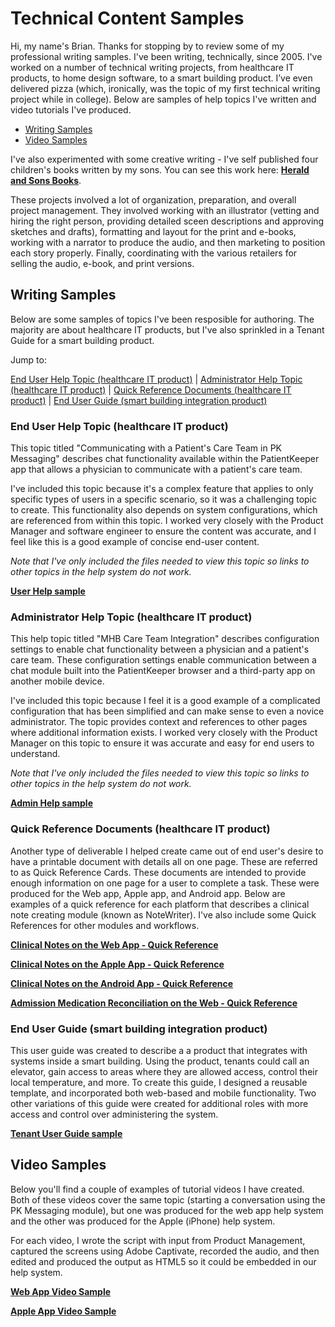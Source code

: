 # Technical Content Samples
Hi, my name's Brian. Thanks for stopping by to review some of my professional writing samples. I've been writing, technically, since 2005. I've worked on a number of technical writing projects, from healthcare IT products, to home design software, to a smart building product. I’ve even delivered pizza (which, ironically, was the topic of my first technical writing project while in college). Below are samples of help topics I've written and video tutorials I've produced. 

- [Writing Samples](#writing-samples)
- [Video Samples](#video-samples)


I've also experimented with some creative writing - I've self published four children's books written by my sons. You can see this work here: **[Herald and Sons Books](http://www.heraldandsons.com)**.

These projects involved a lot of organization, preparation, and overall project management. They involved working with an illustrator (vetting and hiring the right person, providing detailed sceen descriptions and approving sketches and drafts), formatting and layout for the print and e-books, working with a narrator to produce the audio, and then marketing to position each story properly. Finally, coordinating with the various retailers for selling the audio, e-book, and print versions. 


## Writing Samples
Below are some samples of topics I've been resposible for authoring. The majority are about healthcare IT products, but I've also sprinkled in a Tenant Guide for a smart building product. 

Jump to: 

[End User Help Topic (healthcare IT product)](#end-user-help-topic-healthcare-it-product) | [Administrator Help Topic (healthcare IT product)](#administrator-help-topic-healthcare-it-product) | [Quick Reference Documents (healthcare IT product)](#quick-reference-documents-healthcare-it-product) | [End User Guide (smart building integration product)](#end-user-guide-smart-building-integration-product)


### End User Help Topic (healthcare IT product)
This topic titled "Communicating with a Patient's Care Team in PK Messaging" describes chat functionality available within the PatientKeeper app that allows a physician to communicate with a patient's care team. 

I've included this topic because it's a complex feature that applies to only specific types of users in a specific scenario, so it was a challenging topic to create. This functionality also depends on system configurations, which are referenced from within this topic. I worked very closely with the Product Manager and software engineer to ensure the content was accurate, and I feel like this is a good example of concise end-user content. 

*Note that I've only included the files needed to view this topic so links to other topics in the help system do not work.*

**[User Help sample](https://mydogjack.github.io/samples/UserTopicSample-Web/index.html)**


### Administrator Help Topic (healthcare IT product)
This help topic titled "MHB Care Team Integration" describes configuration settings to enable chat functionality between a physician and a patient's care team. These configuration settings enable communication between a chat module built into the PatientKeeper browser and a third-party app on another mobile device.  

I've included this topic because I feel it is a good example of a complicated configuration that has been simplified and can make sense to even a novice administrator. The topic provides context and references to other pages where additional information exists. I worked very closely with the Product Manager on this topic to ensure it was accurate and easy for end users to understand. 

*Note that I've only included the files needed to view this topic so links to other topics in the help system do not work.*

**[Admin Help sample](https://mydogjack.github.io/samples/AdminTopicSample/)**

### Quick Reference Documents (healthcare IT product)
Another type of deliverable I helped create came out of end user's desire to have a printable document with details all on one page. These are referred to as Quick Reference Cards. These documents are intended to provide enough information on one page for a user to complete a task. These were produced for the Web app, Apple app, and Android app. Below are examples of a quick reference for each platform that describes a clinical note creating module (known as NoteWriter). I've also include some Quick References for other modules and workflows. 

**[Clinical Notes on the Web App - Quick Reference](https://mydogjack.github.io/samples/qrc/notewriter_ref_card.pdf)**

**[Clinical Notes on the Apple App - Quick Reference](https://mydogjack.github.io/samples/qrc/mobile_clinical_notes_apple_ref_card.pdf)**

**[Clinical Notes on the Android App - Quick Reference](https://mydogjack.github.io/samples/qrc/mobile_clinical_notes_android_ref_card.pdf)**

**[Admission Medication Reconciliation on the Web - Quick Reference](https://mydogjack.github.io/samples/qrc/admission_med_rec_ref_card.pdf)**


### End User Guide (smart building integration product)
This user guide was created to describe a a product that integrates with systems inside a smart building. Using the product, tenants could call an elevator, gain access to areas where they are allowed access, control their local temperature, and more.
To create this guide, I designed a reusable template, and incorporated both web-based and mobile functionality. Two other variations of this guide were created for additional roles with more access and control over administering the system.  

**[Tenant User Guide sample](https://mydogjack.github.io/samples/cohesion/QuickStartGuide_Tenant.pdf)**


## Video Samples
Below you'll find a couple of examples of tutorial videos I have created. Both of these videos cover the same topic (starting a conversation using the PK Messaging module), but one was produced for the web app help system and the other was produced for the Apple (iPhone) help system. 

For each video, I wrote the script with input from Product Management, captured the screens using Adobe Captivate, recorded the audio, and then edited and produced the output as HTML5 so it could be embedded in our help system. 

**[Web App Video Sample](https://mydogjack.github.io/samples/pkmsg_1startconvo/)**

**[Apple App Video Sample](https://mydogjack.github.io/samples/apple_pkmsg_startconvo/)**

